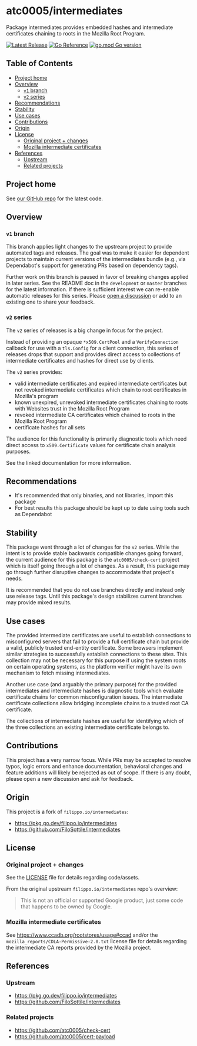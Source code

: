 <!-- omit in toc -->
# atc0005/intermediates

Package intermediates provides embedded hashes and intermediate certificates
chaining to roots in the Mozilla Root Program.

[![Latest Release](https://img.shields.io/github/release/atc0005/intermediates.svg?style=flat-square)](https://github.com/atc0005/intermediates/releases/latest)
[![Go Reference](https://pkg.go.dev/badge/github.com/atc0005/intermediates/v2.svg)](https://pkg.go.dev/github.com/atc0005/intermediates/v2)
[![go.mod Go version](https://img.shields.io/github/go-mod/go-version/atc0005/intermediates)](https://github.com/atc0005/intermediates)

<!-- omit in toc -->
## Table of Contents

- [Project home](#project-home)
- [Overview](#overview)
  - [`v1` branch](#v1-branch)
  - [`v2` series](#v2-series)
- [Recommendations](#recommendations)
- [Stability](#stability)
- [Use cases](#use-cases)
- [Contributions](#contributions)
- [Origin](#origin)
- [License](#license)
  - [Original project + changes](#original-project--changes)
  - [Mozilla intermediate certificates](#mozilla-intermediate-certificates)
- [References](#references)
  - [Upstream](#upstream)
  - [Related projects](#related-projects)

## Project home

See [our GitHub repo][repo-url] for the latest code.

## Overview

### `v1` branch

This branch applies light changes to the upstream project to provide automated
tags and releases. The goal was to make it easier for dependent projects to
maintain current versions of the intermediates bundle (e.g., via Dependabot's
support for generating PRs based on dependency tags).

Further work on this branch is paused in favor of breaking changes applied in
later series. See the README doc in the `development` or `master` branches for
the latest information. If there is sufficient interest we can re-enable
automatic releases for this series. Please [open a
discussion](https://github.com/atc0005/intermediates/discussions/new/choose)
or add to an existing one to share your feedback.

### `v2` series

The `v2` series of releases is a big change in focus for the project.

Instead of providing an opaque `*x509.CertPool` and a `VerifyConnection`
callback for use with a `tls.Config` for a client connection, this series of
releases drops that support and provides direct access to collections of
intermediate certificates and hashes for direct use by clients.

The `v2` series provides:

- valid intermediate certificates and expired intermediate certificates but
  not revoked intermediate certificates which chain to root certificates in
  Mozilla's program
- known unexpired, unrevoked intermediate certificates chaining to roots with
  Websites trust in the Mozilla Root Program
- revoked intermediate CA certificates which chained to roots in the Mozilla
  Root Program
- certificate hashes for all sets

The audience for this functionality is primarily diagnostic tools which need
direct access to `x509.Certificate` values for certificate chain analysis
purposes.

See the linked documentation for more information.

## Recommendations

- It's recommended that only binaries, and not libraries, import this package
- For best results this package should be kept up to date using tools such as
  Dependabot

## Stability

This package went through a lot of changes for the `v2` series. While the
intent is to provide stable backwards compatible changes going forward, the
current audience for this package is the `atc0005/check-cert` project which is
itself going through a lot of changes. As a result, this package may go
through further disruptive changes to accommodate that project's needs.

It is recommended that you do not use branches directly and instead only use
release tags. Until this package's design stabilizes current branches may
provide mixed results.

## Use cases

The provided intermediate certificates are useful to establish connections to
misconfigured servers that fail to provide a full certificate chain but
provide a valid, publicly trusted end-entity certificate. Some browsers
implement similar strategies to successfully establish connections to these
sites. This collection may not be necessary for this purpose if using the
system roots on certain operating systems, as the platform verifier might have
its own mechanism to fetch missing intermediates.

Another use case (and arguably the primary purpose) for the provided
intermediates and intermediate hashes is diagnostic tools which evaluate
certificate chains for common misconfiguration issues. The intermediate
certificate collections allow bridging incomplete chains to a trusted root CA
certificate.

The collections of intermediate hashes are useful for identifying which of the
three collections an existing intermediate certificate belongs to.

## Contributions

This project has a very narrow focus. While PRs may be accepted to resolve
typos, logic errors and enhance documentation, behavioral changes and feature
additions will likely be rejected as out of scope. If there is any doubt,
please open a new discussion and ask for feedback.

## Origin

This project is a fork of `filippo.io/intermediates`:

- <https://pkg.go.dev/filippo.io/intermediates>
- <https://github.com/FiloSottile/intermediates>

## License

### Original project + changes

See the [LICENSE](LICENSE) file for details regarding code/assets.

From the original upstream `filippo.io/intermediates` repo's overview:

> This is not an official or supported Google product, just some code that
happens to be owned by Google.

### Mozilla intermediate certificates

See <https://www.ccadb.org/rootstores/usage#ccad> and/or the
`mozilla_reports/CDLA-Permissive-2.0.txt` license file for details regarding
the intermediate CA reports provided by the Mozilla project.

## References

### Upstream

- <https://pkg.go.dev/filippo.io/intermediates>
- <https://github.com/FiloSottile/intermediates>

### Related projects

- <https://github.com/atc0005/check-cert>
- <https://github.com/atc0005/cert-payload>

<!-- Footnotes here  -->

[repo-url]: <https://github.com/atc0005/intermediates>  "This project's GitHub repo"

